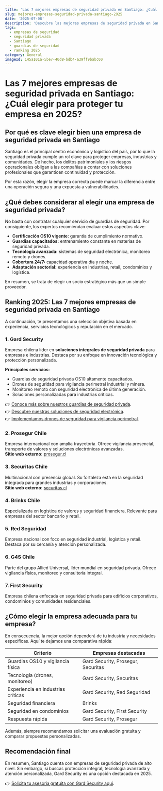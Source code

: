 ```yaml
---
title: 'Las 7 mejores empresas de seguridad privada en Santiago: ¿Cuál elegir para proteger tu empresa en 2025?'
slug: mejores-empresas-seguridad-privada-santiago-2025
date: '2025-07-08'
description: 'Descubre las mejores empresas de seguridad privada en Santiago en 2025. Compara experiencia, tecnología y cobertura para proteger tu negocio con la opción más confiable.'
tags:
  - empresas de seguridad
  - seguridad privada
  - Santiago
  - guardias de seguridad
  - ranking 2025
category: General
imageId: 145a101a-5be7-40d8-bdb4-a39ff9babc00
---
```


# Las 7 mejores empresas de seguridad privada en Santiago: ¿Cuál elegir para proteger tu empresa en 2025?

## Por qué es clave elegir bien una empresa de seguridad privada en Santiago

Santiago es el principal centro económico y logístico del país, por lo que la seguridad privada cumple un rol clave para proteger empresas, industrias y comunidades. De hecho, los delitos patrimoniales y los riesgos operacionales obligan a las compañías a contar con soluciones profesionales que garanticen continuidad y protección.

Por esta razón, elegir la empresa correcta puede marcar la diferencia entre una operación segura y una expuesta a vulnerabilidades.

## ¿Qué debes considerar al elegir una empresa de seguridad privada?

No basta con contratar cualquier servicio de guardias de seguridad. Por consiguiente, los expertos recomiendan evaluar estos aspectos clave:

- **Certificación OS10 vigente:** garantía de cumplimiento normativo.
- **Guardias capacitados:** entrenamiento constante en materias de seguridad privada.
- **Tecnología avanzada:** sistemas de seguridad electrónica, monitoreo remoto y drones.
- **Cobertura 24/7:** capacidad operativa día y noche.
- **Adaptación sectorial:** experiencia en industrias, retail, condominios y logística.

En resumen, se trata de elegir un socio estratégico más que un simple proveedor.

## Ranking 2025: Las 7 mejores empresas de seguridad privada en Santiago

A continuación, te presentamos una selección objetiva basada en experiencia, servicios tecnológicos y reputación en el mercado.

### 1. **Gard Security**

Empresa chilena líder en **soluciones integrales de seguridad privada** para empresas e industrias. Destaca por su enfoque en innovación tecnológica y protección personalizada.

**Principales servicios:**
- Guardias de seguridad privada OS10 altamente capacitados.
- Drones de seguridad para vigilancia perimetral industrial y minera.
- Monitoreo remoto con seguridad electrónica de última generación.
- Soluciones personalizadas para industrias críticas.

👉 [Conoce más sobre nuestros guardias de seguridad privada](https://gard.cl/guardias-de-seguridad-privada-para-empresas/).  
👉 [Descubre nuestras soluciones de seguridad electrónica](https://gard.cl/seguridad-electronica/).  
👉 [Implementamos drones de seguridad para vigilancia perimetral](https://gard.cl/drones-de-seguridad-para-empresas-e-industrias/).

### 2. Prosegur Chile

Empresa internacional con amplia trayectoria. Ofrece vigilancia presencial, transporte de valores y soluciones electrónicas avanzadas.  
**Sitio web externo:** [prosegur.cl](https://www.prosegur.cl)

### 3. Securitas Chile

Multinacional con presencia global. Su fortaleza está en la seguridad integrada para grandes industrias y corporaciones.  
**Sitio web externo:** [securitas.cl](https://www.securitas.cl)

### 4. Brinks Chile

Especializada en logística de valores y seguridad financiera. Relevante para empresas del sector bancario y retail.

### 5. Red Seguridad

Empresa nacional con foco en seguridad industrial, logística y retail. Destaca por su cercanía y atención personalizada.

### 6. G4S Chile

Parte del grupo Allied Universal, líder mundial en seguridad privada. Ofrece vigilancia física, monitoreo y consultoría integral.

### 7. First Security

Empresa chilena enfocada en seguridad privada para edificios corporativos, condominios y comunidades residenciales.

## ¿Cómo elegir la empresa adecuada para tu empresa?

En consecuencia, la mejor opción dependerá de tu industria y necesidades específicas. Aquí te dejamos una comparativa rápida:

| Criterio                          | Empresas destacadas                                  |
|------------------------------------|------------------------------------------------------|
| Guardias OS10 y vigilancia física  | Gard Security, Prosegur, Securitas                   |
| Tecnología (drones, monitoreo)     | Gard Security, Securitas                             |
| Experiencia en industrias críticas | Gard Security, Red Seguridad                         |
| Seguridad financiera               | Brinks                                              |
| Seguridad en condominios           | Gard Security, First Security                        |
| Respuesta rápida                   | Gard Security, Prosegur                              |

Además, siempre recomendamos solicitar una evaluación gratuita y comparar propuestas personalizadas.

## Recomendación final

En resumen, Santiago cuenta con empresas de seguridad privada de alto nivel. Sin embargo, si buscas protección integral, tecnología avanzada y atención personalizada, Gard Security es una opción destacada en 2025.

👉 [Solicita tu asesoría gratuita con Gard Security aquí](https://gard.cl/guardias-de-seguridad-privada-para-empresas/).